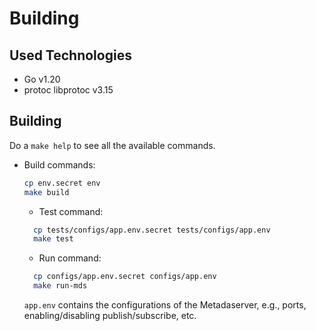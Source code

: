 # Building

## Used Technologies

- Go v1.20
- protoc libprotoc v3.15

## Building

Do a ``make help`` to see all the available commands.

- Build commands:
  ```bash
  cp env.secret env
  make build
  ```
	- Test command:
  ```bash
    cp tests/configs/app.env.secret tests/configs/app.env
    make test
  ```

	- Run command:
  ```bash
    cp configs/app.env.secret configs/app.env
    make run-mds
  ```

  ``app.env`` contains the configurations of the Metadaserver, e.g., ports, enabling/disabling publish/subscribe, etc. 
